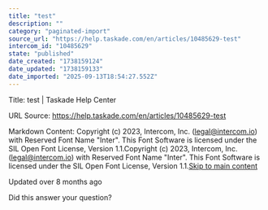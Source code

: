 ```yaml
---
title: "test"
description: ""
category: "paginated-import"
source_url: "https://help.taskade.com/en/articles/10485629-test"
intercom_id: "10485629"
state: "published"
date_created: "1738159124"
date_updated: "1738159133"
date_imported: "2025-09-13T18:54:27.552Z"
---
```


Title: test | Taskade Help Center

URL Source: https://help.taskade.com/en/articles/10485629-test

Markdown Content:
Copyright (c) 2023, Intercom, Inc. (legal@intercom.io) with Reserved Font Name "Inter". This Font Software is licensed under the SIL Open Font License, Version 1.1.Copyright (c) 2023, Intercom, Inc. (legal@intercom.io) with Reserved Font Name "Inter". This Font Software is licensed under the SIL Open Font License, Version 1.1.[Skip to main content](https://help.taskade.com/en/articles/10485629-test#main-content)

Updated over 8 months ago

Did this answer your question?
